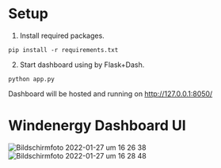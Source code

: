 # Setup

1. Install required packages.

`pip install -r requirements.txt`

2. Start dashboard using by Flask+Dash.

`python app.py`

Dashboard will be hosted and running on http://127.0.0.1:8050/

# Windenergy Dashboard UI

![Bildschirmfoto 2022-01-27 um 16 26 38](https://user-images.githubusercontent.com/33571813/151389642-cbb10226-91bb-4cd6-a9a3-73e2b9f5f81f.png)
![Bildschirmfoto 2022-01-27 um 16 28 48](https://user-images.githubusercontent.com/33571813/151389979-6576d182-ae71-450e-ab36-08e5bbf9e2e6.png)



